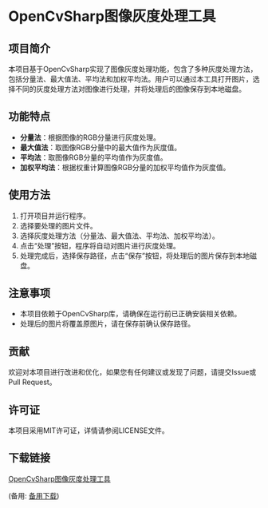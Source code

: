 # OpenCvSharp图像灰度处理工具

## 项目简介

本项目基于OpenCvSharp实现了图像灰度处理功能，包含了多种灰度处理方法，包括分量法、最大值法、平均法和加权平均法。用户可以通过本工具打开图片，选择不同的灰度处理方法对图像进行处理，并将处理后的图像保存到本地磁盘。

## 功能特点

- **分量法**：根据图像的RGB分量进行灰度处理。
- **最大值法**：取图像RGB分量中的最大值作为灰度值。
- **平均法**：取图像RGB分量的平均值作为灰度值。
- **加权平均法**：根据权重计算图像RGB分量的加权平均值作为灰度值。

## 使用方法

1. 打开项目并运行程序。
2. 选择要处理的图片文件。
3. 选择灰度处理方法（分量法、最大值法、平均法、加权平均法）。
4. 点击“处理”按钮，程序将自动对图片进行灰度处理。
5. 处理完成后，选择保存路径，点击“保存”按钮，将处理后的图片保存到本地磁盘。

## 注意事项

- 本项目依赖于OpenCvSharp库，请确保在运行前已正确安装相关依赖。
- 处理后的图片将覆盖原图片，请在保存前确认保存路径。

## 贡献

欢迎对本项目进行改进和优化，如果您有任何建议或发现了问题，请提交Issue或Pull Request。

## 许可证

本项目采用MIT许可证，详情请参阅LICENSE文件。

## 下载链接
[OpenCvSharp图像灰度处理工具](https://pan.quark.cn/s/4e6a7ff794dc) 

(备用: [备用下载](https://pan.baidu.com/s/1Vxikvo1vQA32Rene-9YCXw?pwd=1234))
